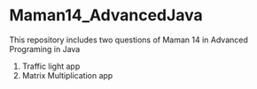 Maman14_AdvancedJava
====================

This repository includes two questions of Maman 14 in Advanced Programing in Java
1. Traffic light app
2. Matrix Multiplication app
